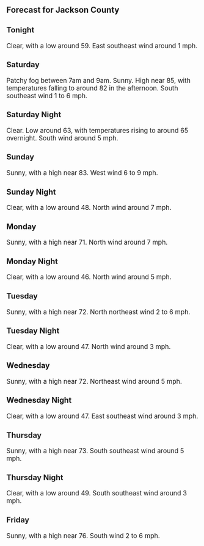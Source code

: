 <div>
   <h2>Forecast for Jackson County</h2>
   <p>
      <div style="font-size:120%">
         <h3>Tonight</h3>Clear, with a low around 59. East southeast wind around 1 mph.<br></div>
   </p>
   <p>
      <div style="font-size:120%">
         <h3>Saturday</h3>Patchy fog between 7am and 9am. Sunny. High near 85, with temperatures falling to around 82 in the afternoon. South southeast
         wind 1 to 6 mph.<br></div>
   </p>
   <p>
      <div style="font-size:120%">
         <h3>Saturday Night</h3>Clear. Low around 63, with temperatures rising to around 65 overnight. South wind around 5 mph.<br></div>
   </p>
   <p>
      <div style="font-size:120%">
         <h3>Sunday</h3>Sunny, with a high near 83. West wind 6 to 9 mph.<br></div>
   </p>
   <p>
      <div style="font-size:120%">
         <h3>Sunday Night</h3>Clear, with a low around 48. North wind around 7 mph.<br></div>
   </p>
   <p>
      <div style="font-size:120%">
         <h3>Monday</h3>Sunny, with a high near 71. North wind around 7 mph.<br></div>
   </p>
   <p>
      <div style="font-size:120%">
         <h3>Monday Night</h3>Clear, with a low around 46. North wind around 5 mph.<br></div>
   </p>
   <p>
      <div style="font-size:120%">
         <h3>Tuesday</h3>Sunny, with a high near 72. North northeast wind 2 to 6 mph.<br></div>
   </p>
   <p>
      <div style="font-size:120%">
         <h3>Tuesday Night</h3>Clear, with a low around 47. North wind around 3 mph.<br></div>
   </p>
   <p>
      <div style="font-size:120%">
         <h3>Wednesday</h3>Sunny, with a high near 72. Northeast wind around 5 mph.<br></div>
   </p>
   <p>
      <div style="font-size:120%">
         <h3>Wednesday Night</h3>Clear, with a low around 47. East southeast wind around 3 mph.<br></div>
   </p>
   <p>
      <div style="font-size:120%">
         <h3>Thursday</h3>Sunny, with a high near 73. South southeast wind around 5 mph.<br></div>
   </p>
   <p>
      <div style="font-size:120%">
         <h3>Thursday Night</h3>Clear, with a low around 49. South southeast wind around 3 mph.<br></div>
   </p>
   <p>
      <div style="font-size:120%">
         <h3>Friday</h3>Sunny, with a high near 76. South wind 2 to 6 mph.<br></div>
   </p>
</div>